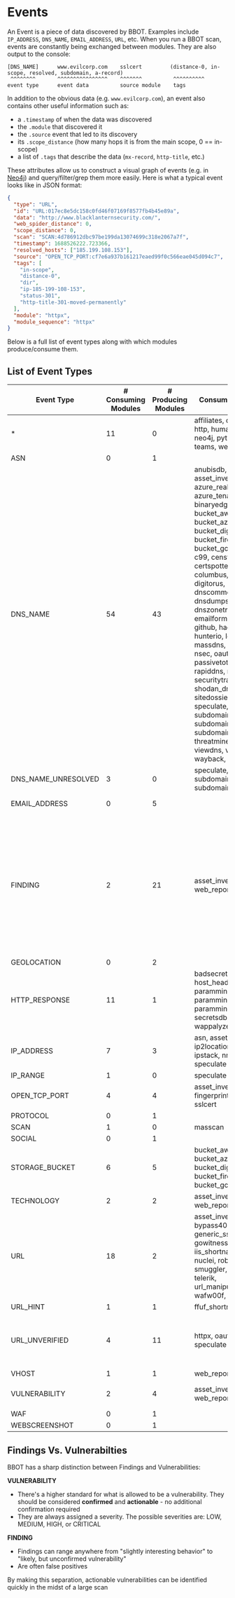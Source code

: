 # Events

An Event is a piece of data discovered by BBOT. Examples include `IP_ADDRESS`, `DNS_NAME`, `EMAIL_ADDRESS`, `URL`, etc. When you run a BBOT scan, events are constantly being exchanged between modules. They are also output to the console:

```text
[DNS_NAME]      www.evilcorp.com    sslcert         (distance-0, in-scope, resolved, subdomain, a-record)
 ^^^^^^^^       ^^^^^^^^^^^^^^^^    ^^^^^^^          ^^^^^^^^^^
event type      event data          source module    tags
```

In addition to the obvious data (e.g. `www.evilcorp.com`), an event also contains other useful information such as:

- a `.timestamp` of when the data was discovered
- the `.module` that discovered it
- the `.source` event that led to its discovery
- its `.scope_distance` (how many hops it is from the main scope, 0 == in-scope)
- a list of `.tags` that describe the data (`mx-record`, `http-title`, etc.)

These attributes allow us to construct a visual graph of events (e.g. in [Neo4j](../output#neo4j)) and query/filter/grep them more easily. Here is what a typical event looks like in JSON format:

```json
{
  "type": "URL",
  "id": "URL:017ec8e5dc158c0fd46f07169f8577fb4b45e89a",
  "data": "http://www.blacklanternsecurity.com/",
  "web_spider_distance": 0,
  "scope_distance": 0,
  "scan": "SCAN:4d786912dbc97be199da13074699c318e2067a7f",
  "timestamp": 1688526222.723366,
  "resolved_hosts": ["185.199.108.153"],
  "source": "OPEN_TCP_PORT:cf7e6a937b161217eaed99f0c566eae045d094c7",
  "tags": [
    "in-scope",
    "distance-0",
    "dir",
    "ip-185-199-108-153",
    "status-301",
    "http-title-301-moved-permanently"
  ],
  "module": "httpx",
  "module_sequence": "httpx"
}
```

Below is a full list of event types along with which modules produce/consume them.

## List of Event Types

<!-- BBOT EVENTS -->
| Event Type          | # Consuming Modules   | # Producing Modules   | Consuming Modules                                                                                                                                                                                                                                                                                                                                                                                                                                                                                                                                                                                               | Producing Modules                                                                                                                                                                                                                                                                                                                                                                                                                                     |
|---------------------|-----------------------|-----------------------|-----------------------------------------------------------------------------------------------------------------------------------------------------------------------------------------------------------------------------------------------------------------------------------------------------------------------------------------------------------------------------------------------------------------------------------------------------------------------------------------------------------------------------------------------------------------------------------------------------------------|-------------------------------------------------------------------------------------------------------------------------------------------------------------------------------------------------------------------------------------------------------------------------------------------------------------------------------------------------------------------------------------------------------------------------------------------------------|
| *                   | 11                    | 0                     | affiliates, csv, discord, http, human, json, neo4j, python, slack, teams, websocket                                                                                                                                                                                                                                                                                                                                                                                                                                                                                                                             |                                                                                                                                                                                                                                                                                                                                                                                                                                                       |
| ASN                 | 0                     | 1                     |                                                                                                                                                                                                                                                                                                                                                                                                                                                                                                                                                                                                                 | asn                                                                                                                                                                                                                                                                                                                                                                                                                                                   |
| DNS_NAME            | 54                    | 43                    | anubisdb, asset_inventory, azure_realm, azure_tenant, bevigil, binaryedge, bucket_aws, bucket_azure, bucket_digitalocean, bucket_firebase, bucket_gcp, builtwith, c99, censys, certspotter, chaos, columbus, crobat, crt, digitorus, dnscommonsrv, dnsdumpster, dnszonetransfer, emailformat, fullhunt, github, hackertarget, hunterio, leakix, massdns, myssl, nmap, nsec, oauth, otx, passivetotal, pgp, rapiddns, riddler, securitytrails, shodan_dns, sitedossier, skymem, speculate, subdomain_hijack, subdomaincenter, subdomains, sublist3r, threatminer, urlscan, viewdns, virustotal, wayback, zoomeye | anubisdb, azure_tenant, bevigil, binaryedge, builtwith, c99, censys, certspotter, chaos, columbus, crobat, crt, digitorus, dnscommonsrv, dnsdumpster, dnszonetransfer, fullhunt, hackertarget, hunterio, leakix, massdns, myssl, nsec, ntlm, oauth, otx, passivetotal, rapiddns, riddler, securitytrails, shodan_dns, sitedossier, speculate, sslcert, subdomaincenter, sublist3r, threatminer, urlscan, vhost, viewdns, virustotal, wayback, zoomeye |
| DNS_NAME_UNRESOLVED | 3                     | 0                     | speculate, subdomain_hijack, subdomains                                                                                                                                                                                                                                                                                                                                                                                                                                                                                                                                                                         |                                                                                                                                                                                                                                                                                                                                                                                                                                                       |
| EMAIL_ADDRESS       | 0                     | 5                     |                                                                                                                                                                                                                                                                                                                                                                                                                                                                                                                                                                                                                 | emailformat, hunterio, pgp, skymem, sslcert                                                                                                                                                                                                                                                                                                                                                                                                           |
| FINDING             | 2                     | 21                    | asset_inventory, web_report                                                                                                                                                                                                                                                                                                                                                                                                                                                                                                                                                                                     | badsecrets, bucket_aws, bucket_azure, bucket_digitalocean, bucket_firebase, bucket_gcp, bypass403, git, host_header, hunt, ntlm, nuclei, paramminer_cookies, paramminer_getparams, paramminer_headers, secretsdb, smuggler, speculate, subdomain_hijack, telerik, url_manipulation                                                                                                                                                                    |
| GEOLOCATION         | 0                     | 2                     |                                                                                                                                                                                                                                                                                                                                                                                                                                                                                                                                                                                                                 | ip2location, ipstack                                                                                                                                                                                                                                                                                                                                                                                                                                  |
| HTTP_RESPONSE       | 11                    | 1                     | badsecrets, excavate, host_header, hunt, ntlm, paramminer_cookies, paramminer_getparams, paramminer_headers, secretsdb, speculate, wappalyzer                                                                                                                                                                                                                                                                                                                                                                                                                                                                   | httpx                                                                                                                                                                                                                                                                                                                                                                                                                                                 |
| IP_ADDRESS          | 7                     | 3                     | asn, asset_inventory, ip2location, ipneighbor, ipstack, nmap, speculate                                                                                                                                                                                                                                                                                                                                                                                                                                                                                                                                         | asset_inventory, ipneighbor, speculate                                                                                                                                                                                                                                                                                                                                                                                                                |
| IP_RANGE            | 1                     | 0                     | speculate                                                                                                                                                                                                                                                                                                                                                                                                                                                                                                                                                                                                       |                                                                                                                                                                                                                                                                                                                                                                                                                                                       |
| OPEN_TCP_PORT       | 4                     | 4                     | asset_inventory, fingerprintx, httpx, sslcert                                                                                                                                                                                                                                                                                                                                                                                                                                                                                                                                                                   | asset_inventory, masscan, nmap, speculate                                                                                                                                                                                                                                                                                                                                                                                                             |
| PROTOCOL            | 0                     | 1                     |                                                                                                                                                                                                                                                                                                                                                                                                                                                                                                                                                                                                                 | fingerprintx                                                                                                                                                                                                                                                                                                                                                                                                                                          |
| SCAN                | 1                     | 0                     | masscan                                                                                                                                                                                                                                                                                                                                                                                                                                                                                                                                                                                                         |                                                                                                                                                                                                                                                                                                                                                                                                                                                       |
| SOCIAL              | 0                     | 1                     |                                                                                                                                                                                                                                                                                                                                                                                                                                                                                                                                                                                                                 | social                                                                                                                                                                                                                                                                                                                                                                                                                                                |
| STORAGE_BUCKET      | 6                     | 5                     | bucket_aws, bucket_azure, bucket_digitalocean, bucket_firebase, bucket_gcp, speculate                                                                                                                                                                                                                                                                                                                                                                                                                                                                                                                           | bucket_aws, bucket_azure, bucket_digitalocean, bucket_firebase, bucket_gcp                                                                                                                                                                                                                                                                                                                                                                            |
| TECHNOLOGY          | 2                     | 2                     | asset_inventory, web_report                                                                                                                                                                                                                                                                                                                                                                                                                                                                                                                                                                                     | gowitness, wappalyzer                                                                                                                                                                                                                                                                                                                                                                                                                                 |
| URL                 | 18                    | 2                     | asset_inventory, bypass403, ffuf, generic_ssrf, git, gowitness, httpx, iis_shortnames, ntlm, nuclei, robots, smuggler, speculate, telerik, url_manipulation, vhost, wafw00f, web_report                                                                                                                                                                                                                                                                                                                                                                                                                         | gowitness, httpx                                                                                                                                                                                                                                                                                                                                                                                                                                      |
| URL_HINT            | 1                     | 1                     | ffuf_shortnames                                                                                                                                                                                                                                                                                                                                                                                                                                                                                                                                                                                                 | iis_shortnames                                                                                                                                                                                                                                                                                                                                                                                                                                        |
| URL_UNVERIFIED      | 4                     | 11                    | httpx, oauth, social, speculate                                                                                                                                                                                                                                                                                                                                                                                                                                                                                                                                                                                 | azure_realm, bevigil, excavate, ffuf, ffuf_shortnames, github, gowitness, hunterio, robots, urlscan, wayback                                                                                                                                                                                                                                                                                                                                          |
| VHOST               | 1                     | 1                     | web_report                                                                                                                                                                                                                                                                                                                                                                                                                                                                                                                                                                                                      | vhost                                                                                                                                                                                                                                                                                                                                                                                                                                                 |
| VULNERABILITY       | 2                     | 4                     | asset_inventory, web_report                                                                                                                                                                                                                                                                                                                                                                                                                                                                                                                                                                                     | badsecrets, generic_ssrf, nuclei, telerik                                                                                                                                                                                                                                                                                                                                                                                                             |
| WAF                 | 0                     | 1                     |                                                                                                                                                                                                                                                                                                                                                                                                                                                                                                                                                                                                                 | wafw00f                                                                                                                                                                                                                                                                                                                                                                                                                                               |
| WEBSCREENSHOT       | 0                     | 1                     |                                                                                                                                                                                                                                                                                                                                                                                                                                                                                                                                                                                                                 | gowitness                                                                                                                                                                                                                                                                                                                                                                                                                                             |
<!-- END BBOT EVENTS -->

## Findings Vs. Vulnerabilties

BBOT has a sharp distinction between Findings and Vulnerabilities:

**VULNERABILITY**

* There's a higher standard for what is allowed to be a vulnerability. They should be considered **confirmed** and **actionable​** - no additional confirmation required
* They are always assigned a severity. The possible severities are: LOW, MEDIUM, HIGH, or CRITICAL​

**FINDING​**

* Findings can range anywhere from "slightly interesting behavior" to "likely, but unconfirmed vulnerability"​
* Are often false positives

By making this separation, actionable vulnerabilities can be identified quickly in the midst of a large scan
